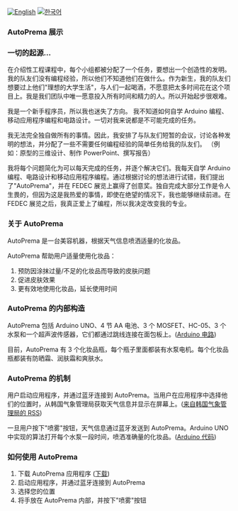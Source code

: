 [![English](https://img.shields.io/badge/lang-English-blue.svg)](https://github.com/juho-creator/FEDEC-Exhibition/blob/main/README.md)
[![한국어](https://img.shields.io/badge/lang-한국어-red.svg)](https://github.com/juho-creator/FEDEC-Exhibition/blob/main/README.KR.md)

### AutoPrema 展示

### 一切的起源...
在介绍性工程课程中，每个小组都被分配了一个任务，要想出一个创造性的发明。我的队友们没有编程经验，所以他们不知道他们在做什么。作为新生，我的队友们想要过上他们"理想的大学生活"，与人们一起喝酒，不愿意把太多时间花在这个项目上。我是我们团队中唯一愿意投入所有时间和精力的人。所以开始起步很艰难。

我是一个新手程序员，所以我也迷失了方向。
我不知道如何自学 Arduino 编程、移动应用程序编程和电路设计。一切对我来说都是不可能完成的任务。

我无法完全独自做所有的事情。因此，我安排了与队友们短暂的会议，讨论各种发明的想法，并分配了一些不需要任何编程经验的简单任务给我的队友们。
（例如：原型的三维设计、制作 PowerPoint、撰写报告）

我将每个问题简化为可以每天完成的任务，并逐个解决它们。我每天自学 Arduino 编程、电路设计和移动应用程序编程。通过根据讨论的想法进行试错，我们提出了"AutoPrema"，并在 FEDEC 展览上赢得了创意奖。独自完成大部分工作是令人生畏的，但因为这是我热爱的事情，即使在绝望的情况下，我也能够继续前进。在 FEDEC 展览之后，我真正爱上了编程，所以我决定改变我的专业。

### 关于 AutoPrema
AutoPrema 是一台美容机器，根据天气信息喷洒适量的化妆品。

AutoPrema 帮助用户适量使用化妆品：
1. 预防因涂抹过量/不足的化妆品而导致的皮肤问题
2. 促进皮肤效果
3. 更有效地使用化妆品，延长使用时间

### AutoPrema 的内部构造
AutoPrema 包括 Arduino UNO、4 节 AA 电池、3 个 MOSFET、HC-05、3 个水泵和一个超声波传感器，它们都通过跳线连接在面包板上。([Arduino 电路](Circuit.png))

目前，AutoPrema 有 3 个化妆品瓶，每个瓶子里面都装有水泵电机。每个化妆品瓶都装有防晒霜、润肤霜和爽肤水。

### AutoPrema 的机制
用户启动应用程序，并通过蓝牙连接到 AutoPrema。当用户在应用程序中选择他们的位置时，从韩国气象管理局获取天气信息并显示在屏幕上。([来自韩国气象管理局的 RSS](https://www.weather.go.kr/w/pop/rss-guide.do))

一旦用户按下"喷雾"按钮，天气信息通过蓝牙发送到 AutoPrema。Arduino UNO 中实现的算法打开每个水泵一段时间，喷洒准确量的化妆品。([Arduino 代码](Arduino.ino))

### 如何使用 AutoPrema
1. 下载 AutoPrema 应用程序 ([下载](Mobile_App.aia))
2. 启动应用程序，并通过蓝牙连接到 AutoPrema 
3. 选择您的位置
4. 将手放在 AutoPrema 内部，并按下"喷雾"按钮

